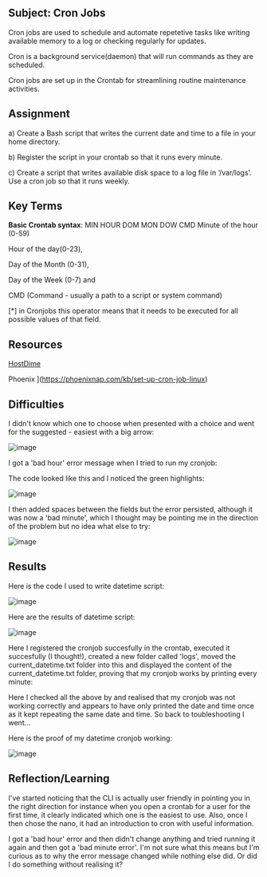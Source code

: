 ##  Subject:  Cron Jobs
Cron jobs are used to schedule and automate repetetive tasks like writing available memory to a log or checking regularly for updates.

Cron is a background service(daemon) that will run commands as they are scheduled. 

Cron jobs are set up in the Crontab for streamlining routine maintenance activities.



##  Assignment
a)  Create a Bash script that writes the current date and time to a file in your home directory.


b)  Register the script in your crontab so that it runs every minute.


c)  Create a script that writes available disk space to a log file in ‘/var/logs’. Use a cron job so that it runs weekly.


##  Key Terms

**Basic Crontab syntax**:  MIN HOUR DOM MON DOW CMD
Minute of the hour (0-59)

Hour of the day(0-23), 

Day of the Month (0-31), 

Day of the Week (0-7) and 

CMD (Command - usually a path to a script or system command)

[*] in Cronjobs this operator means that it needs to be executed for all possible values of that field. 

##  Resources

[HostDime](https://www.hostdime.com/kb/hd/command-line/working-with-cron-jobs#:~:text=Cron%20jobs%20are%20a%20standard,configuration%20file%20called%20a%20crontab.)

Phoenix ](https://phoenixnap.com/kb/set-up-cron-job-linux)


##  Difficulties
I didn't know which one to choose when presented with a choice and went for the suggested - easiest with a big arrow:

![image](https://github.com/techgrounds/cloud-assignments-E28MS/assets/151161141/d748cd85-813a-4992-92bc-75cd831cc2ae)

I got a 'bad hour' error message when I tried to run my cronjob:

The code looked like this and I noticed the green highlights:

![image](https://github.com/techgrounds/cloud-assignments-E28MS/assets/151161141/153cdefc-f25e-4af3-94a8-6e6a21570453)

I then added spaces between the fields but the error persisted, although it was now a 'bad minute', which I thought may be pointing me in the direction of the problem but no idea what else to try:

![image](https://github.com/techgrounds/cloud-assignments-E28MS/assets/151161141/edb8e3e4-8b3a-49d1-bd87-17355cdab62a)




##  Results

Here is the code I used to write datetime script:

![image](https://github.com/techgrounds/cloud-assignments-E28MS/assets/151161141/6a83cf73-3063-44ab-97dc-6779161d9feb)


Here are the results of datetime script:

![image](https://github.com/techgrounds/cloud-assignments-E28MS/assets/151161141/2a4fd006-efaa-4f30-8160-5534327a79b6)


Here I registered the cronjob succesfully in the crontab, executed it succesfully (I thought!), created a new folder called 'logs', moved the current_datetime.txt folder into this and displayed the content of the current_datetime.txt folder, proving that my cronjob works by printing every minute:

Here I checked all the above by and realised that my cronjob was not working correctly and appears to have only printed the date and time once as it kept repeating the same date and time.  So back to toubleshooting I went...


Here is the proof of my datetime cronjob working:

![image](https://github.com/techgrounds/cloud-assignments-E28MS/assets/151161141/57d83b6a-5cf7-468b-a00c-9ca17b89db30)










##  Reflection/Learning
I've started noticing that the CLI is actually user friendly in pointing you in the right direction for instance when you open a crontab for a user for the first time, it clearly indicated which one is the easiest to use.  Also, once I then chose the nano, it had an introduction to cron with useful information.

I got a 'bad hour' error and then didn't change anything and tried running it again and then got a 'bad minute error'.  I'm not sure what this means but I'm curious as to why the error message changed while nothing else did.  Or did I do something without realising it?


